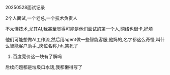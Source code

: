 20250528面试记录

2个人面试,一个老总,一个技术负责人

不太懂技术,尤其AI,我甚至觉得可能是他们面试的第一个人,网络也很卡,好烦

他们可能想做AI工作流,然后用agent做一些智能客服,他妈的,名字都这么奇怪,叫什么智能客户助手,,岗位名称,hh,笑死了

1. 百度竞价这一块有了解吗
   
后续问题都是垃圾口水话,我都懒得写了

